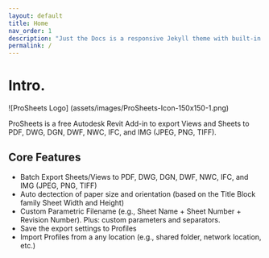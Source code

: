 ```yaml
---
layout: default
title: Home
nav_order: 1
description: "Just the Docs is a responsive Jekyll theme with built-in search that is easily customizable and hosted on GitHub Pages."
permalink: /
---
```


# Intro.

![ProSheets Logo] (assets/images/ProSheets-Icon-150x150-1.png)

ProSheets is a free Autodesk Revit Add-in to export Views and Sheets to PDF, DWG, DGN, DWF, NWC, IFC, and IMG (JPEG, PNG, TIFF).

## Core Features

- Batch Export Sheets/Views to PDF, DWG, DGN, DWF, NWC, IFC, and IMG (JPEG, PNG, TIFF)
- Auto dectection of paper size and orientation (based on the Title Block family Sheet Width and Height)
- Custom Parametric Filename (e.g., Sheet Name + Sheet Number + Revision Number). Plus: custom parameters and separators.
- Save the export settings to Profiles
- Import Profiles from a any location (e.g., shared folder, network location, etc.)
